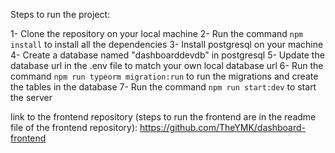 Steps to run the project:

1- Clone the repository on your local machine
2- Run the command `npm install` to install all the dependencies
3- Install postgresql on your machine
4- Create a database named "dashboarddevdb" in postgresql
5- Update the database url in the .env file to match your own local database url
6- Run the command `npm run typeorm migration:run` to run the migrations and create the tables in the database
7- Run the command `npm run start:dev` to start the server

link to the frontend repository (steps to run the frontend are in the readme file of the frontend repository):
https://github.com/TheYMK/dashboard-frontend
